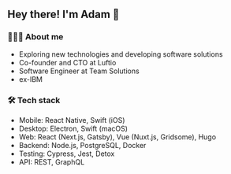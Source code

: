 ## Hey there! I'm Adam 👋

### 🧑🏻‍💻 About me

- Exploring new technologies and developing software solutions
- Co-founder and CTO at Luftio
- Software Engineer at Team Solutions
- ex-IBM

### 🛠 Tech stack

- Mobile: React Native, Swift (iOS)
- Desktop: Electron, Swift (macOS)
- Web: React (Next.js, Gatsby), Vue (Nuxt.js, Gridsome), Hugo
- Backend: Node.js, PostgreSQL, Docker
- Testing: Cypress, Jest, Detox
- API: REST, GraphQL
